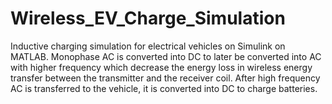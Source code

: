 # Wireless_EV_Charge_Simulation
Inductive charging simulation for electrical vehicles on Simulink on MATLAB.
Monophase AC is converted into DC to later be converted into AC with higher frequency which decrease the energy loss in wireless energy transfer between the transmitter and the receiver coil. After high frequency AC is transferred to the vehicle, it is converted into DC to charge batteries.
